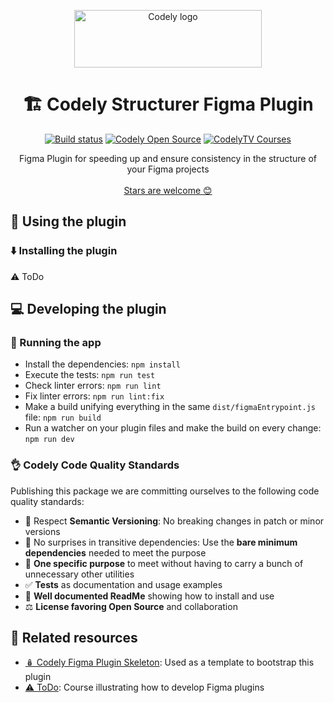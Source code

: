 <p align="center">
  <a href="https://codely.com">
    <img src="https://user-images.githubusercontent.com/10558907/170513882-a09eee57-7765-4ca4-b2dd-3c2e061fdad0.png" width="300px" height="92px" alt="Codely logo"/>
  </a>
</p>

<h1 align="center">
  🏗️ Codely Structurer Figma Plugin
</h1>

<p align="center">
    <a href="https://github.com/CodelyTV/figma-plugin-structurer/actions/workflows/ci.yml"><img src="https://github.com/CodelyTV/figma-plugin-structurer/actions/workflows/ci.yml/badge.svg" alt="Build status"/></a>
    <a href="https://github.com/CodelyTV"><img src="https://img.shields.io/badge/CodelyTV-OS-green.svg?style=flat-square" alt="Codely Open Source"/></a>
    <a href="https://pro.codely.com"><img src="https://img.shields.io/badge/CodelyTV-PRO-black.svg?style=flat-square" alt="CodelyTV Courses"/></a>
</p>

<p align="center">
  Figma Plugin for speeding up and ensure consistency in the structure of your Figma projects
  <br />
  <br />
  <a href="https://github.com/CodelyTV/figma-plugin-structurer/stargazers">Stars are welcome 😊</a>
</p>

## 👤 Using the plugin

### ⬇️ Installing the plugin

⚠️ ToDo

## 💻 Developing the plugin

### 🚀 Running the app

- Install the dependencies: `npm install`
- Execute the tests: `npm run test`
- Check linter errors: `npm run lint`
- Fix linter errors: `npm run lint:fix`
- Make a build unifying everything in the same `dist/figmaEntrypoint.js` file: `npm run build`
- Run a watcher on your plugin files and make the build on every change: `npm run dev`

### 👌 Codely Code Quality Standards

Publishing this package we are committing ourselves to the following code quality standards:

- 🤝 Respect **Semantic Versioning**: No breaking changes in patch or minor versions
- 🤏 No surprises in transitive dependencies: Use the **bare minimum dependencies** needed to meet the purpose
- 🎯 **One specific purpose** to meet without having to carry a bunch of unnecessary other utilities
- ✅ **Tests** as documentation and usage examples
- 📖 **Well documented ReadMe** showing how to install and use
- ⚖️ **License favoring Open Source** and collaboration

## 🔀 Related resources

- [🪆 Codely Figma Plugin Skeleton](https://github.com/CodelyTV/figma-plugin-skeleton): Used as a template to bootstrap this plugin
- [⚠️ ToDo](https://codely.com): Course illustrating how to develop Figma plugins
